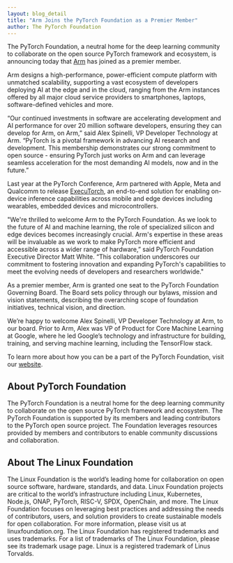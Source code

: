```yaml
---
layout: blog_detail
title: "Arm Joins the PyTorch Foundation as a Premier Member"
author: The PyTorch Foundation
---
```


The PyTorch Foundation, a neutral home for the deep learning community to collaborate on the open source PyTorch framework and ecosystem, is announcing today that [Arm](https://www.arm.com/) has joined as a premier member.

Arm designs a high-performance, power-efficient compute platform with unmatched scalability, supporting a vast ecosystem of developers deploying AI at the edge and in the cloud, ranging from the Arm instances offered by all major cloud service providers to smartphones, laptops, software-defined vehicles and more.

“Our continued investments in software are accelerating development and AI performance for over 20 million software developers, ensuring they can develop for Arm, on Arm,” said Alex Spinelli, VP Developer Technology at Arm. “PyTorch is a pivotal framework in advancing AI research and development. This membership demonstrates our strong commitment to open source - ensuring PyTorch just works on Arm and can leverage seamless acceleration for the most demanding AI models, now and in the future.”

Last year at the PyTorch Conference, Arm partnered with Apple, Meta and Qualcomm to release [ExecuTorch](https://pytorch.org/blog/pytorch-edge/), an end-to-end solution for enabling on-device inference capabilities across mobile and edge devices including wearables, embedded devices and microcontrollers.

"We're thrilled to welcome Arm to the PyTorch Foundation. As we look to the future of AI and machine learning, the role of specialized silicon and edge devices becomes increasingly crucial. Arm's expertise in these areas will be invaluable as we work to make PyTorch more efficient and accessible across a wider range of hardware,” said PyTorch Foundation Executive Director Matt White. “This collaboration underscores our commitment to fostering innovation and expanding PyTorch's capabilities to meet the evolving needs of developers and researchers worldwide."

As a premier member, Arm is granted one seat to the PyTorch Foundation Governing Board. The Board sets policy through our bylaws, mission and vision statements, describing the overarching scope of foundation initiatives, technical vision, and direction.

We’re happy to welcome Alex Spinelli, VP Developer Technology at Arm, to our board. Prior to Arm, Alex was VP of Product for Core Machine Learning at Google, where he led Google’s technology and infrastructure for building, training, and serving machine learning, including the TensorFlow stack.

To learn more about how you can be a part of the PyTorch Foundation, visit our [website](https://pytorch.org/foundation).


## About PyTorch Foundation

The PyTorch Foundation is a neutral home for the deep learning community to collaborate on the open source PyTorch framework and ecosystem. The PyTorch Foundation is supported by its members and leading contributors to the PyTorch open source project. The Foundation leverages resources provided by members and contributors to enable community discussions and collaboration.


## About The Linux Foundation

The Linux Foundation is the world’s leading home for collaboration on open source software, hardware, standards, and data. Linux Foundation projects are critical to the world’s infrastructure including Linux, Kubernetes, Node.js, ONAP, PyTorch, RISC-V, SPDX, OpenChain, and more. The Linux Foundation focuses on leveraging best practices and addressing the needs of contributors, users, and solution providers to create sustainable models for open collaboration. For more information, please visit us at linuxfoundation.org. The Linux Foundation has registered trademarks and uses trademarks. For a list of trademarks of The Linux Foundation, please see its trademark usage page. Linux is a registered trademark of Linus Torvalds.
